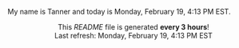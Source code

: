 My name is Tanner and today is Monday, February 19, 4:13 PM EST.

<p align="center">This <i>README</i> file is generated <b>every 3 hours</b>!</br>Last refresh: Monday, February 19, 4:13 PM EST<br /></p>
